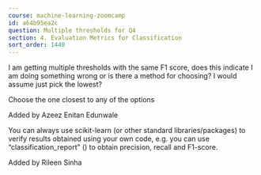 ```yaml
---
course: machine-learning-zoomcamp
id: a64b95ea2c
question: Multiple thresholds for Q4
section: 4. Evaluation Metrics for Classification
sort_order: 1440
---
```


I am getting multiple thresholds with the same F1 score, does this indicate I am doing something wrong or is there a method for choosing? I would assume just pick the lowest?

Choose the one closest to any of the options

Added by Azeez Enitan Edunwale

You can always use scikit-learn (or other standard libraries/packages) to verify results obtained using your own code, e.g. you can use  “classification_report” () to obtain precision, recall and F1-score.

Added by Rileen Sinha

